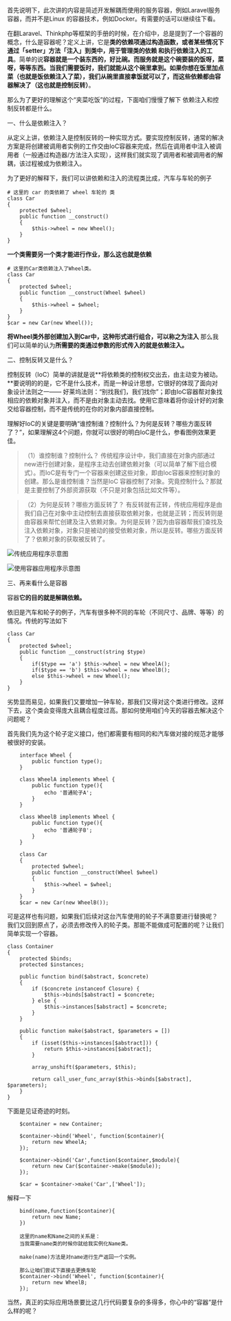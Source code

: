 首先说明下，此次讲的内容是简述开发解耦而使用的服务容器，例如Laravel服务容器，而并不是Linux 的容器技术，例如Docker。有需要的话可以继续往下看。

在翻Laravel、Thinkphp等框架的手册的时候，在介绍中，总是提到了一个容器的概念，什么是容器呢？定义上讲，它是**类的依赖项通过构造函数，或者某些情况下通过「setter」方法「注入」到类中，用于管理类的依赖 和执行依赖注入的工具**。简单的说**容器就是一个装东西的，好比碗。而服务就是这个碗要装的饭呀，菜呀，等等东西。当我们需要饭时，我们就能从这个碗里拿到。如果你想在饭里加点菜（也就是饭依赖注入了菜），我们从碗里直接拿饭就可以了，而这些依赖都由容器解决了（这也就是控制反转）**。

那么为了更好的理解这个“夹菜吃饭”的过程，下面咱们慢慢了解下 依赖注入和控制反转都是什么。

一、什么是依赖注入？

从定义上讲，依赖注入是控制反转的一种实现方式。要实现控制反转，通常的解决方案是将创建被调用者实例的工作交由IoC容器来完成，然后在调用者中注入被调用者（一般通过构造器/方法注入实现），这样我们就实现了调用者和被调用者的解耦，该过程被成为依赖注入。

为了更好的解释下，我们可以讲依赖和注入的流程类比成，汽车与车轮的例子
```
# 这里的 car 的类依赖了 wheel 车轮的 类
class Car
{
    protected $wheel;
    public function __construct()
    {
        $this->wheel = new Wheel();
    }
}
```
**一个类需要另一个类才能进行作业，那么这也就是依赖**
```
# 这里的Car类依赖注入了Wheel类。
class Car
{
    protected $wheel;
    public function __construct(Wheel $wheel)
    {
        $this->wheel = $wheel;
    }
}
$car = new Car(new Wheel());
```
**将Wheel类外部创建加入到Car中，这种形式进行组合，可以称之为注入**
那么我们可以简单的认为**所需要的类通过参数的形式传入的就是依赖注入。**

二、控制反转又是什么？

控制反转（IoC）简单的讲就是说**将依赖类的控制权交出去，由主动变为被动。**要说明的的是，它不是什么技术，而是一种设计思想，它很好的体现了面向对象设计法则之一—— 好莱坞法则：“别找我们，我们找你”；即由IoC容器帮对象找相应的依赖对象并注入，而不是由对象主动去找。使用它意味着将你设计好的对象交给容器控制，而不是传统的在你的对象内部直接控制。

理解好IoC的关键是要明确“谁控制谁？控制什么？为何是反转？哪些方面反转了？”，如果理解这4个问题，你就可以很好的明白IoC是什么，参看图例效果更佳。

>（1）谁控制谁？控制什么？
>传统程序设计中，我们直接在对象内部通过new进行创建对象，是程序主动去创建依赖对象（可以简单了解下组合模式）。而IoC是有专门一个容器来创建这些对象，即由Ioc容器来控制对象的创建。那么是谁控制谁？当然是IoC 容器控制了对象。究竟控制什么？那就是主要控制了外部资源获取（不只是对象包括比如文件等）。

>（2）为何是反转？哪些方面反转了？
>有反转就有正转，传统应用程序是由我们自己在对象中主动控制去直接获取依赖对象，也就是正转；而反转则是由容器来帮忙创建及注入依赖对象。为何是反转？因为由容器帮我们查找及注入依赖对象，对象只是被动的接受依赖对象，所以是反转。哪些方面反转了？依赖对象的获取被反转了。

![传统应用程序示意图](https://upload-images.jianshu.io/upload_images/2318436-8c3d1c028d121c16.png?imageMogr2/auto-orient/strip%7CimageView2/2/w/1240)

![使用容器应用程序示意图](https://upload-images.jianshu.io/upload_images/2318436-5efe9cfdad00868c.png?imageMogr2/auto-orient/strip%7CimageView2/2/w/1240)

三、再来看什么是容器

容器**它的目的就是解耦依赖。**

依旧是汽车和轮子的例子，汽车有很多种不同的车轮（不同尺寸、品牌、等等）的情况。传统的写法如下
```
class Car
{
    protected $wheel;
    public function __construct(string $type)
    {
        if($type == 'a') $this->wheel = new WheelA();
        if($type == 'b') $this->wheel = new WheelB();
        else $this->wheel = new Wheel();
    }
}
```
劣势显而易见，如果我们又要增加一钟车轮，那我们又得对这个类进行修改。这样下去，这个类会变得庞大且耦合程度过高。那如何使用咱们今天的容器去解决这个问题呢？

首先我们先为这个轮子定义接口，他们都需要有相同的和汽车做对接的规范才能够被很好的安装。
```
    interface Wheel {
        public function type();
    }
    
    class WheelA implements Wheel {
        public function type(){
            echo '普通轮子A';
        }
    }
    
    class WheelB implements Wheel {
        public function type(){
            echo '普通轮子B';
        }
    }
    
    class Car
    {
        protected $wheel;
        public function __construct(Wheel $wheel)
        {
            $this->wheel = $wheel;
        }
    }
    $car = new Car(new WheelB());
```
可是这样也有问题，如果我们后续对这台汽车使用的轮子不满意要进行替换呢？ 我们又回到原点了，必须去修改传入的轮子类。那能不能做成可配置的呢？让我们简单实现一个容器。
```
class Container
{
    protected $binds;
    protected $instances;

    public function bind($abstract, $concrete)
    {
        if ($concrete instanceof Closure) {
            $this->binds[$abstract] = $concrete;
        } else {
            $this->instances[$abstract] = $concrete;
        }
    }

    public function make($abstract, $parameters = [])
    {
        if (isset($this->instances[$abstract])) {
            return $this->instances[$abstract];
        }

        array_unshift($parameters, $this);

        return call_user_func_array($this->binds[$abstract], $parameters);
    }
}
```
下面是见证奇迹的时刻。
```
    $container = new Container;
    
    $container->bind('Wheel', function($container){
        return new WheelA;
    });
    
    $container->bind('Car',function($container,$module){
        return new Car($container->make($module));
    });
    
    $car = $container->make('Car',['Wheel']);
```
解释一下
```
    bind(name,function($container){
        return new Name;
    })
    
    这里的name和Name之间的关系是：
    当我需要name类的时候你就给我实例化Name类。
    
    make(name)方法是对name进行生产返回一个实例。

    那么让咱们尝试下直接去更换车轮
    $container->bind('Wheel', function($container){
        return new WheelB;
    });
```

当然，真正的实际应用场景要比这几行代码要复杂的多得多，你心中的“容器”是什么样的呢？